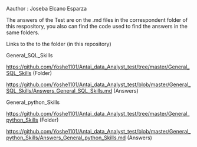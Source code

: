 Aauthor : Joseba Elcano Esparza

The answers of the Test are on the .md files in the correspondent folder of this respository, you also can find the code used to find the answers in the same folders. 

Links to the to the folder (in this repository)

General_SQL_Skills 

https://github.com/Yoshe1101/Antai_data_Analyst_test/tree/master/General_SQL_Skills (Folder)

https://github.com/Yoshe1101/Antai_data_Analyst_test/blob/master/General_SQL_Skills/Answers_General_SQL_Skills.md (Answers)


General_python_Skills 

https://github.com/Yoshe1101/Antai_data_Analyst_test/tree/master/General_python_Skills (Folder)

https://github.com/Yoshe1101/Antai_data_Analyst_test/blob/master/General_python_Skills/Answers_General_python_Skills.md (Answers)

